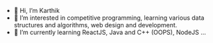 - 👋 Hi, I’m Karthik
- 👀 I’m interested in competitive programming, learning various data structures and algorithms, web design and development.
- 🌱 I’m currently learning ReactJS, Java and C++ (OOPS), NodeJS ...

<!---
jp-karthik/jp-karthik is a ✨ special ✨ repository because its `README.md` (this file) appears on your GitHub profile.
You can click the Preview link to take a look at your changes.
--->
